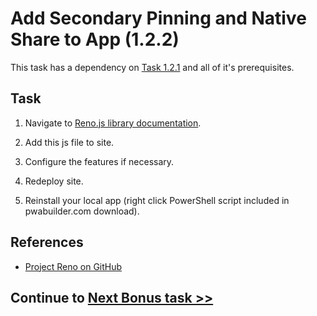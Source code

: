  
# Add Secondary Pinning and Native Share to App (1.2.2)

This task has a dependency on [Task 1.2.1](121_Add_WIndows_Features.md) and all of it's prerequisites.

## Task 

1. Navigate to [Reno.js library documentation](https://github.com/JimGaleForce/Reno/tree/dev).

2. Add this js file to site.

3. Configure the features if necessary. 

4. Redeploy site.

5. Reinstall your local app (right click PowerShell script included in pwabuilder.com download).



## References

- [Project Reno on GitHub](https://github.com/JimGaleForce/Reno/tree/dev)


## Continue to [Next Bonus task >> ](123_BONUS-APP-Links.md)
